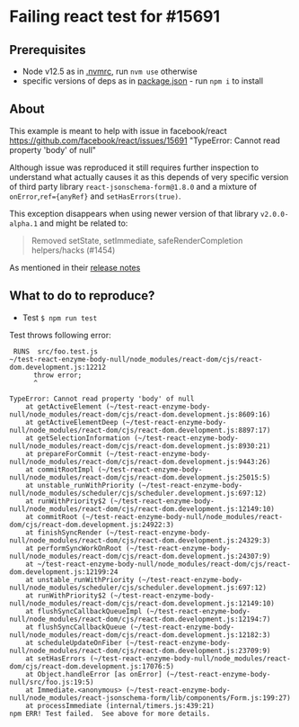 Failing react test for #15691
================================

## Prerequisites

- Node v12.5 as in [.nvmrc](./.nvmrc), run `nvm use` otherwise
- specific versions of deps as in [package.json](./package.json) - run `npm i` to install

## About

This example is meant to help with issue in facebook/react https://github.com/facebook/react/issues/15691 "TypeError: Cannot read property 'body' of null"

Although issue was reproduced it still requires further inspection to understand what actually causes it as this depends of very specific version of third party library `react-jsonschema-form@1.8.0` and a mixture of `onError`,`ref={anyRef}` and `setHasErrors(true)`.

This exception disappears when using newer version of that library `v2.0.0-alpha.1` and might be related to:
> Removed setState, setImmediate, safeRenderCompletion helpers/hacks (#1454)

As mentioned in their [release notes](https://github.com/rjsf-team/react-jsonschema-form/releases/tag/v2.0.0-alpha.1)

## What to do to reproduce?

- Test `$ npm run test`

Test throws following error:

```shell script
 RUNS  src/foo.test.js
~/test-react-enzyme-body-null/node_modules/react-dom/cjs/react-dom.development.js:12212
      throw error;
      ^

TypeError: Cannot read property 'body' of null
    at getActiveElement (~/test-react-enzyme-body-null/node_modules/react-dom/cjs/react-dom.development.js:8609:16)
    at getActiveElementDeep (~/test-react-enzyme-body-null/node_modules/react-dom/cjs/react-dom.development.js:8897:17)
    at getSelectionInformation (~/test-react-enzyme-body-null/node_modules/react-dom/cjs/react-dom.development.js:8930:21)
    at prepareForCommit (~/test-react-enzyme-body-null/node_modules/react-dom/cjs/react-dom.development.js:9443:26)
    at commitRootImpl (~/test-react-enzyme-body-null/node_modules/react-dom/cjs/react-dom.development.js:25015:5)
    at unstable_runWithPriority (~/test-react-enzyme-body-null/node_modules/scheduler/cjs/scheduler.development.js:697:12)
    at runWithPriority$2 (~/test-react-enzyme-body-null/node_modules/react-dom/cjs/react-dom.development.js:12149:10)
    at commitRoot (~/test-react-enzyme-body-null/node_modules/react-dom/cjs/react-dom.development.js:24922:3)
    at finishSyncRender (~/test-react-enzyme-body-null/node_modules/react-dom/cjs/react-dom.development.js:24329:3)
    at performSyncWorkOnRoot (~/test-react-enzyme-body-null/node_modules/react-dom/cjs/react-dom.development.js:24307:9)
    at ~/test-react-enzyme-body-null/node_modules/react-dom/cjs/react-dom.development.js:12199:24
    at unstable_runWithPriority (~/test-react-enzyme-body-null/node_modules/scheduler/cjs/scheduler.development.js:697:12)
    at runWithPriority$2 (~/test-react-enzyme-body-null/node_modules/react-dom/cjs/react-dom.development.js:12149:10)
    at flushSyncCallbackQueueImpl (~/test-react-enzyme-body-null/node_modules/react-dom/cjs/react-dom.development.js:12194:7)
    at flushSyncCallbackQueue (~/test-react-enzyme-body-null/node_modules/react-dom/cjs/react-dom.development.js:12182:3)
    at scheduleUpdateOnFiber (~/test-react-enzyme-body-null/node_modules/react-dom/cjs/react-dom.development.js:23709:9)
    at setHasErrors (~/test-react-enzyme-body-null/node_modules/react-dom/cjs/react-dom.development.js:17076:5)
    at Object.handleError [as onError] (~/test-react-enzyme-body-null/src/foo.js:19:5)
    at Immediate.<anonymous> (~/test-react-enzyme-body-null/node_modules/react-jsonschema-form/lib/components/Form.js:199:27)
    at processImmediate (internal/timers.js:439:21)
npm ERR! Test failed.  See above for more details.
```
